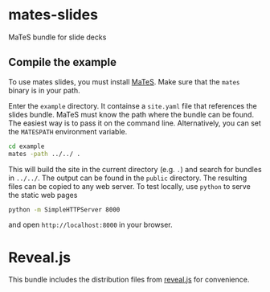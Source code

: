 # mates-slides
MaTeS bundle for slide decks

## Compile the example

To use mates slides, you must install [MaTeS](https://github.com/weistn/mates).
Make sure that the `mates` binary is in your path.

Enter the `example` directory.
It containse a `site.yaml` file that references the slides bundle.
MaTeS must know the path where the bundle can be found.
The easiest way is to pass it on the command line.
Alternatively, you can set the `MATESPATH` environment variable.

```bash
cd example
mates -path ../../ .
```

This will build the site in the current directory (e.g. `.`) and search for bundles in `../../`.
The output can be found in the `public` directory.
The resulting files can be copied to any web server.
To test locally, use `python` to serve the static web pages

```bash
python -m SimpleHTTPServer 8000
```

and open `http://localhost:8000` in your browser.

# Reveal.js

This bundle includes the distribution files from [reveal.js](https://revealjs.com/) for convenience.